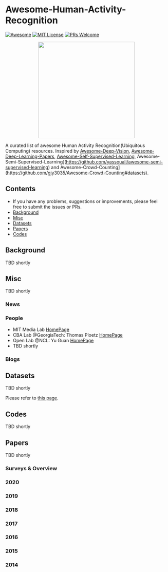 # Awesome-Human-Activity-Recognition

[![Awesome](https://awesome.re/badge.svg)](https://awesome.re) [![MIT License](https://img.shields.io/badge/license-MIT-green.svg)](https://opensource.org/licenses/MIT) [![PRs Welcome](https://img.shields.io/badge/PRs-welcome-brightgreen.svg?style=flat-square)](http://makeapullrequest.com)

<p align="center">
  <img width="300" src="https://i.imgur.com/Ky2jxnj.png" "Awesome!">
</p>

A curated list of awesome Human Activity Recognition(Ubiquitous Computing) resources. Inspired by [Awesome-Deep-Vision](https://github.com/kjw0612/awesome-deep-vision), [Awesome-Deep-Learning-Papers](https://github.com/terryum/awesome-deep-learning-papers), [Awesome-Self-Supervised-Learning](https://github.com/jason718/awesome-self-supervised-learning), Awesome-Semi-Supervised-Learning](https://github.com/yassouali/awesome-semi-supervised-learning) and Awesome-Crowd-Counting](https://github.com/gjy3035/Awesome-Crowd-Counting#datasets).

## Contents
* If you have any problems, suggestions or improvements, please feel free to submit the issues or PRs.
* [Background](#Background)
* [Misc](#misc)
* [Datasets](#Datasets)
* [Papers](#Papers)
* [Codes](#Codes)

## Background

TBD shortly

## Misc

TBD shortly

### News

### People

* MIT Media Lab [HomePage](https://www.media.mit.edu)
* CBA Lab @GeorgiaTech: Thomas Ploetz [HomePage](http://www.cba.gatech.edu)
* Open Lab @NCL: Yu Guan [HomePage](https://openlab.ncl.ac.uk)
* TBD shortly

### Blogs

## Datasets

TBD shortly

Please refer to [this page](Data/Datasets.md).

## Codes

TBD shortly

## Papers

TBD shortly

### Surveys & Overview

### 2020

### 2019

### 2018

### 2017

### 2016

### 2015

### 2014
